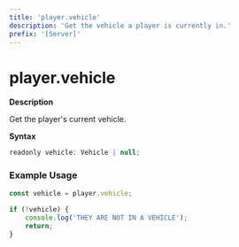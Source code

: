 ```yaml
---
title: 'player.vehicle'
description: 'Get the vehicle a player is currently in.'
prefix: '[Server]'
---
```


# player.vehicle

**Description**

Get the player's current vehicle.

**Syntax**

```js
readonly vehicle: Vehicle | null;
```

### Example Usage

```js
const vehicle = player.vehicle;

if (!vehicle) {
    console.log('THEY ARE NOT IN A VEHICLE');
    return;
}
```
